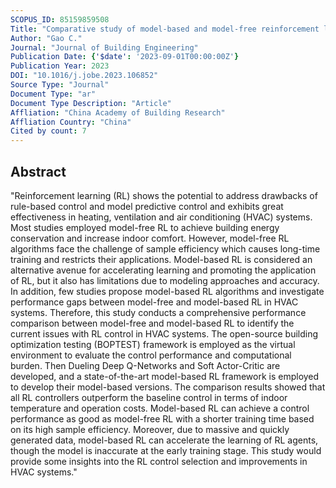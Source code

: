 ```yaml
---
SCOPUS_ID: 85159859508
Title: "Comparative study of model-based and model-free reinforcement learning control performance in HVAC systems"
Author: "Gao C."
Journal: "Journal of Building Engineering"
Publication Date: {'$date': '2023-09-01T00:00:00Z'}
Publication Year: 2023
DOI: "10.1016/j.jobe.2023.106852"
Source Type: "Journal"
Document Type: "ar"
Document Type Description: "Article"
Affliation: "China Academy of Building Research"
Affliation Country: "China"
Cited by count: 7
---
```


## Abstract
"Reinforcement learning (RL) shows the potential to address drawbacks of rule-based control and model predictive control and exhibits great effectiveness in heating, ventilation and air conditioning (HVAC) systems. Most studies employed model-free RL to achieve building energy conservation and increase indoor comfort. However, model-free RL algorithms face the challenge of sample efficiency which causes long-time training and restricts their applications. Model-based RL is considered an alternative avenue for accelerating learning and promoting the application of RL, but it also has limitations due to modeling approaches and accuracy. In addition, few studies propose model-based RL algorithms and investigate performance gaps between model-free and model-based RL in HVAC systems. Therefore, this study conducts a comprehensive performance comparison between model-free and model-based RL to identify the current issues with RL control in HVAC systems. The open-source building optimization testing (BOPTEST) framework is employed as the virtual environment to evaluate the control performance and computational burden. Then Dueling Deep Q-Networks and Soft Actor-Critic are developed, and a state-of-the-art model-based RL framework is employed to develop their model-based versions. The comparison results showed that all RL controllers outperform the baseline control in terms of indoor temperature and operation costs. Model-based RL can achieve a control performance as good as model-free RL with a shorter training time based on its high sample efficiency. Moreover, due to massive and quickly generated data, model-based RL can accelerate the learning of RL agents, though the model is inaccurate at the early training stage. This study would provide some insights into the RL control selection and improvements in HVAC systems."
